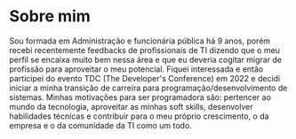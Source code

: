 # Sobre mim


Sou formada em Administração e funcionária pública há 9 anos, porém recebi recentemente feedbacks de profissionais de TI dizendo que o meu perfil se encaixa muito bem nessa área e que eu deveria cogitar migrar de profissão para aproveitar o meu potencial. Fiquei interessada e então participei do evento TDC (The Developer's Conference) em 2022 e decidi iniciar a minha transição de carreira para programação/desenvolvimento de sistemas. Minhas motivações para ser programadora são: pertencer ao mundo da tecnologia, aproveitar as minhas soft skills, desenvolver habilidades técnicas e contribuir para o meu próprio crescimento, o da empresa e o da comunidade da TI como um todo.